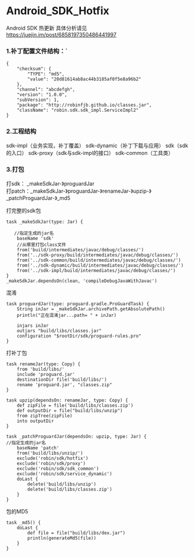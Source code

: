 # Android_SDK_Hotfix
Android SDK 热更新
具体分析请见 https://juejin.im/post/6858197350486441997

### 1.补丁配置文件结构：`
```
{
    "checksum": {
        "TYPE": "md5",
        "value": "20d81614ab8ac44b3185af0f5e8a96b2"
    },
    "channel": "abcdefgh",
    "version": "1.0.0",
    "subVersion": 1,
    "package": "http://robinfjb.github.io/classes.jar",
    "className": "robin.sdk.sdk_impl.ServiceImpl2"
}
```
### 2.工程结构
sdk-impl（业务实现，补丁覆盖）
sdk-dynamic（补丁下载与应用）
sdk（sdk的入口）
sdk-proxy（sdk与sdk-impl的接口）
sdk-common（工具类）

### 3.打包
打sdk： _makeSdkJar-》proguardJar  
打patch：_makeSdkJar-》proguardJar-》renameJar-》upzip-》_patchProguardJar-》_md5

打完整的sdk包
```
task _makeSdkJar(type: Jar) {

   //指定生成的jar名
    baseName 'sdk'
    //从哪里打包class文件
    from('build/intermediates/javac/debug/classes/')
    from('../sdk-proxy/build/intermediates/javac/debug/classes/')
    from('../sdk-common/build/intermediates/javac/debug/classes/')
    from('../sdk-dynamic/build/intermediates/javac/debug/classes/')
    from('../sdk-impl/build/intermediates/javac/debug/classes/')
}
_makeSdkJar.dependsOn(clean, 'compileDebugJavaWithJavac')
```
混淆
```
task proguardJar(type: proguard.gradle.ProGuardTask) {
    String inJar = _makeSdkJar.archivePath.getAbsolutePath()
    println("正在混淆jar...path= " + inJar)

    injars inJar
    outjars "build/libs/classes.jar"
    configuration "$rootDir/sdk/proguard-rules.pro"
}
```

打补丁包
```
task renameJar(type: Copy) {
    from 'build/libs/'
    include 'proguard.jar'
    destinationDir file('build/libs/')
    rename 'proguard.jar', "classes.zip"
}

task upzip(dependsOn: renameJar, type: Copy) {
    def zipFile = file('build/libs/classes.zip')
    def outputDir = file("build/libs/unzip")
    from zipTree(zipFile)
    into outputDir
}

task _patchProguardJar(dependsOn: upzip, type: Jar) {
//指定生成的jar名
    baseName 'patch'
    from('build/libs/unzip/')
    exclude('robin/sdk/hotfix')
    exclude('robin/sdk/proxy')
    exclude('robin/sdk/sdk_common')
    exclude('robin/sdk/service_dynamic')
    doLast {
        delete('build/libs/unzip')
        delete('build/libs/classes.zip')
    }
}
```

包的MD5
```
task _md5() {
    doLast {
        def file = file("build/libs/dex.jar")
        println(generateMd5(file))
    }
}
```

